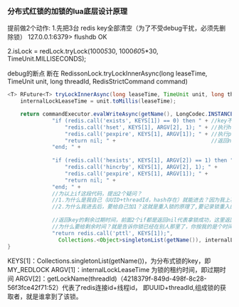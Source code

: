 ### 分布式红锁的加锁的lua底层设计原理

提前做2个动作:
1.先把3台 redis key全部清空（为了不受debug干扰，必须先删除锁）
127.0.0.1:6379> flushdb
OK

2.isLock = redLock.tryLock(1000*5*30, 1000*60*5*30, TimeUnit.MILLISECONDS);




debug的断点 断在 RedissonLock.tryLockInnerAsync(long leaseTime, TimeUnit unit, long threadId, RedisStrictCommand<T> command) 
``` java
<T> RFuture<T> tryLockInnerAsync(long leaseTime, TimeUnit unit, long threadId, RedisStrictCommand<T> command) {
    internalLockLeaseTime = unit.toMillis(leaseTime);

    return commandExecutor.evalWriteAsync(getName(), LongCodec.INSTANCE, command,
              "if (redis.call('exists', KEYS[1]) == 0) then " + //key不存在，说明前面没人拿到锁，太幸运了
                  "redis.call('hset', KEYS[1], ARGV[2], 1); " + //执行hset MY_REDLOCK UUID+threadId 1 的命令
                  "redis.call('pexpire', KEYS[1], ARGV[1]); " + //执行pexpire MY_REDLOCK设置锁的租约时间即过期时间。
                  "return nil; " +                              //返回nil,代表我已经拿到锁了
              "end; " +
              
              "if (redis.call('hexists', KEYS[1], ARGV[2]) == 1) then " +//判断是不是我自己拿到了锁
                  "redis.call('hincrby', KEYS[1], ARGV[2], 1); " +       //如果是我自己就能进来，为我自己加1
                  "redis.call('pexpire', KEYS[1], ARGV[1]); " +          //再重新设置过期时间
                  "return nil; " +                                       //返回nil,代表我已经拿到锁了
              "end; " +
              //为以上if这段代码，提出2个疑问？
              //1.为什么是我自己（UUID+threadId，hash存在）就能进去？因为我上次已经拿到了锁，所以我就能进来，即重入锁，故红锁也是一个重入锁。
              //2.为什么我进去后，要给自己加1？这就是重入锁的原理了,要记录锁重入的次数，然后再次return nil，代表再次拿到锁。
              
              //返回key的剩余过期时间，前面2个if都是返回nil代表拿锁成功，这里返回剩余过期时间代表了锁已经被别人拿走，
              //为什么要给剩余时间？就是告诉你锁已经在别人那里了，你按我的是个时间在等待吧
              "return redis.call('pttl', KEYS[1]);",
                Collections.<Object>singletonList(getName()), internalLockLeaseTime, getLockName(threadId));
}
```
KEYS[1]：Collections.<Object>singletonList(getName())，为分布式锁的key，即MY_REDLOCK
ARGV[1]：internalLockLeaseTime 为锁的租约时间，即过期时间
ARGV[2]：getLockName(threadId)（4218379f-849d-498f-8c28-56f3fce42f71:52）代表了redis连接id+线程id，
         即UUID+threadId,组成锁的获取者，就是谁拿到了该锁。
